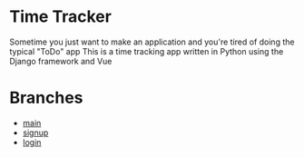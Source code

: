 # Time Tracker

Sometime you just want to make an application and you're tired of doing the typical "ToDo" app
This is a time tracking app written in Python using the Django framework and Vue

# Branches

- [main](/tree/main)
- [signup](/tree/sigup)
- [login](/tree/login)
